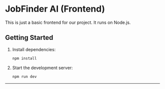 # JobFinder AI (Frontend)

This is just a basic frontend for our project. It runs on Node.js.

## Getting Started

1. Install dependencies:
   ```bash
   npm install
   ```
2. Start the development server:
   ```bash
   npm run dev
   ```

---
